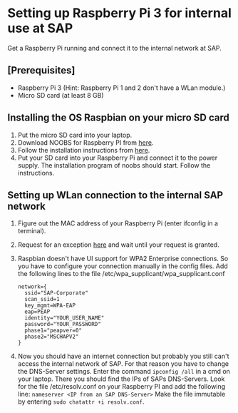 # Setting up Raspberry Pi 3 for internal use at SAP
Get a Raspberry Pi running and connect it to the internal network at SAP.
## [Prerequisites]
- Raspberry Pi 3 (Hint: Raspberry Pi 1 and 2 don't have a WLan module.)
- Micro SD card (at least 8 GB)

## Installing the OS Raspbian on your micro SD card

1. Put the micro SD card into your laptop.
2. Download NOOBS for Raspberry PI from [here](https://www.raspberrypi.org/downloads/noobs/).
3. Follow the installation instructions from [here](https://www.raspberrypi.org/documentation/installation/noobs.md).  
4. Put your SD card into your Raspberry Pi and connect it to the power supply. The installation program of noobs should start. Follow the instructions.

## Setting up WLan connection to the internal SAP network

1. Figure out the MAC address of your Raspberry Pi (enter ifconfig in a terminal).
2. Request for an exception [here](https://nac-exception.wdf.sap.corp/request/new) and wait until your request is granted.
3. Raspbian doesn't have UI support for WPA2 Enterprise connections. So you have to configure your connection manually in the config files.
   Add the following lines to the file /etc/wpa_supplicant/wpa_supplicant.conf
    ```
    network={
      ssid="SAP-Corporate"  
      scan_ssid=1  
      key_mgmt=WPA-EAP
      eap=PEAP
      identity="YOUR_USER_NAME"
      password="YOUR_PASSWORD"
      phase1="peapver=0"
      phase2="MSCHAPV2"
    }
    ```


4. Now you should have an internet connection but probably you still can't access the internal network of SAP. 
   For that reason you have to change the DNS-Server settings. Enter the command ```ipconfig /all``` in a cmd on your laptop. There you should find the IPs of SAPs DNS-Servers. Look for the file /etc/resolv.conf on your Raspberry PI and add the following line:
   ```nameserver <IP from an SAP DNS-Server>```
   Make the file immutable by entering
   ```sudo chatattr +i resolv.conf```.

